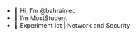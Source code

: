 - 👋 Hi, I’m @bahrainiec
- 👀 I’m MostStudent 
- 🌱 Experiment Iot | Network and Security
<!---
bahrainiec/bahrainiec is a ✨ special ✨ repository because its `README.md` (this file) appears on your GitHub profile.
You can click the Preview link to take a look at your changes.
--->
